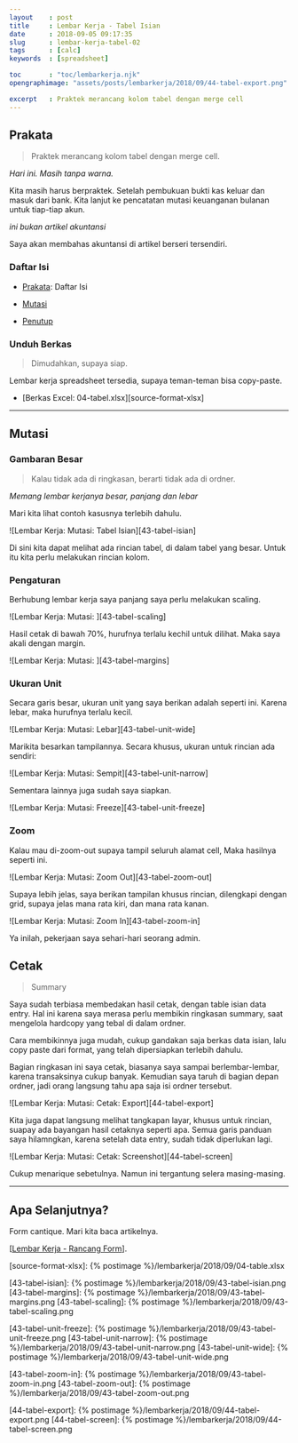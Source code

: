 ```yaml
---
layout    : post
title     : Lembar Kerja - Tabel Isian
date      : 2018-09-05 09:17:35
slug      : lembar-kerja-tabel-02
tags      : [calc]
keywords  : [spreadsheet]

toc       : "toc/lembarkerja.njk"
opengraphimage: "assets/posts/lembarkerja/2018/09/44-tabel-export.png"

excerpt   : Praktek merancang kolom tabel dengan merge cell
---
```


<a name="prakata"></a>

## Prakata

> Praktek merancang kolom tabel dengan merge cell. 

_Hari ini. Masih tanpa warna._

Kita masih harus berpraktek.
Setelah pembukuan bukti kas keluar dan masuk dari bank.
Kita lanjut ke pencatatan mutasi keuanganan bulanan untuk tiap-tiap akun.

_ini bukan artikel akuntansi_

Saya akan membahas akuntansi di artikel  berseri tersendiri.

### Daftar Isi

* [Prakata](#prakata): Daftar Isi

* [Mutasi](#mutasi)

* [Penutup](#penutup)

### Unduh Berkas

> Dimudahkan, supaya siap.

Lembar kerja spreadsheet tersedia,
supaya teman-teman bisa copy-paste.

* [Berkas Excel: 04-tabel.xlsx][source-format-xlsx]

-- -- --

<a name="mutasi"></a>

## Mutasi

### Gambaran Besar

> Kalau tidak ada di ringkasan, berarti tidak ada di ordner.

_Memang lembar kerjanya besar, panjang dan lebar_

Mari kita lihat contoh kasusnya terlebih dahulu.

![Lembar Kerja: Mutasi: Tabel Isian][43-tabel-isian]

Di sini kita dapat melihat ada rincian tabel,
di dalam tabel yang besar.
Untuk itu kita perlu melakukan rincian kolom.

### Pengaturan

Berhubung lembar kerja saya panjang saya perlu melakukan scaling.

![Lembar Kerja: Mutasi: ][43-tabel-scaling]

Hasil cetak di bawah 70%, hurufnya terlalu kechil untuk dilihat.
Maka saya akali dengan margin.

![Lembar Kerja: Mutasi: ][43-tabel-margins]

### Ukuran Unit

Secara garis besar,
ukuran unit yang saya berikan adalah seperti ini.
Karena lebar, maka hurufnya terlalu kecil.

![Lembar Kerja: Mutasi: Lebar][43-tabel-unit-wide]

Marikita besarkan tampilannya.
Secara khusus, ukuran untuk rincian ada sendiri:

![Lembar Kerja: Mutasi: Sempit][43-tabel-unit-narrow]

Sementara lainnya juga sudah saya siapkan.

![Lembar Kerja: Mutasi: Freeze][43-tabel-unit-freeze]

### Zoom

Kalau mau di-zoom-out supaya tampil seluruh alamat cell,
Maka hasilnya seperti ini.

![Lembar Kerja: Mutasi: Zoom Out][43-tabel-zoom-out]

Supaya lebih jelas, saya berikan tampilan khusus rincian,
dilengkapi dengan grid, supaya jelas mana rata kiri,
dan mana rata kanan.

![Lembar Kerja: Mutasi: Zoom In][43-tabel-zoom-in]

Ya inilah, pekerjaan saya sehari-hari seorang admin.

## Cetak

> Summary

Saya sudah terbiasa membedakan hasil cetak,
dengan table isian data entry.
Hal ini karena saya merasa perlu membikin ringkasan summary,
saat mengelola hardcopy yang tebal di dalam ordner.

Cara membikinnya juga mudah,
cukup gandakan saja berkas data isian,
lalu copy paste dari format,
yang telah dipersiapkan terlebih dahulu.

Bagian ringkasan ini saya cetak,
biasanya saya sampai berlembar-lembar,
karena transaksinya cukup banyak.
Kemudian saya taruh di bagian depan ordner,
jadi orang langsung tahu apa saja isi ordner tersebut.

![Lembar Kerja: Mutasi: Cetak: Export][44-tabel-export]

Kita juga dapat langsung melihat tangkapan layar,
khusus untuk rincian, suapay ada bayangan hasil cetaknya seperti apa.
Semua garis panduan saya hilamngkan, karena setelah data entry,
sudah tidak diperlukan lagi.

![Lembar Kerja: Mutasi: Cetak: Screenshot][44-tabel-screen]

Cukup menarique sebetulnya.
Namun ini tergantung selera masing-masing.

-- -- --

<a name="selanjutnya"></a>

## Apa Selanjutnya?

Form cantique.
Mari kita baca artikelnya.

[[Lembar Kerja - Rancang Form][local-whats-next]].

[//]: <> ( -- -- -- links below -- -- -- )

[local-whats-next]:     /lembarkerja/2018/09/13/lembar-kerja-form-01.html

[source-format-xlsx]:   {% postimage %}/lembarkerja/2018/09/04-table.xlsx

[43-tabel-isian]:       {% postimage %}/lembarkerja/2018/09/43-tabel-isian.png
[43-tabel-margins]:     {% postimage %}/lembarkerja/2018/09/43-tabel-margins.png
[43-tabel-scaling]:     {% postimage %}/lembarkerja/2018/09/43-tabel-scaling.png

[43-tabel-unit-freeze]: {% postimage %}/lembarkerja/2018/09/43-tabel-unit-freeze.png
[43-tabel-unit-narrow]: {% postimage %}/lembarkerja/2018/09/43-tabel-unit-narrow.png
[43-tabel-unit-wide]:   {% postimage %}/lembarkerja/2018/09/43-tabel-unit-wide.png

[43-tabel-zoom-in]:     {% postimage %}/lembarkerja/2018/09/43-tabel-zoom-in.png
[43-tabel-zoom-out]:    {% postimage %}/lembarkerja/2018/09/43-tabel-zoom-out.png

[44-tabel-export]:      {% postimage %}/lembarkerja/2018/09/44-tabel-export.png
[44-tabel-screen]:      {% postimage %}/lembarkerja/2018/09/44-tabel-screen.png